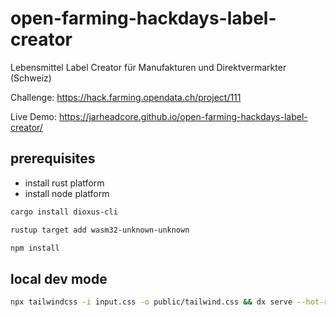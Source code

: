 # open-farming-hackdays-label-creator
Lebensmittel Label Creator für Manufakturen und Direktvermarkter (Schweiz)

Challenge: https://hack.farming.opendata.ch/project/111

Live Demo: https://jarheadcore.github.io/open-farming-hackdays-label-creator/


## prerequisites

* install rust platform
* install node platform

```bash
cargo install dioxus-cli
```

```bash
rustup target add wasm32-unknown-unknown
```

```bash
npm install
```

## local dev mode

```bash
npx tailwindcss -i input.css -o public/tailwind.css && dx serve --hot-reload
```

